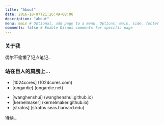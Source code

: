 ```yaml
---
title: "About"
date: 2016-10-07T21:26:49+08:00
description: "about"
menu: main # Optional, add page to a menu. Options: main, side, footer
comments: false # Enable Disqus comments for specific page
---
```


### 关于我

偶尔不偷懒了记点笔记..

### 站在巨人的肩膀上...

- [1024cores] (1024cores.com)
- [ongardie] (ongardie.net)
<!--more-->
- [wanghenshui] (wanghenshui.github.io)
- [kernelmaker] (kernelmaker.github.io)
- [stratos] (stratos.seas.harvard.edu)

待续...
